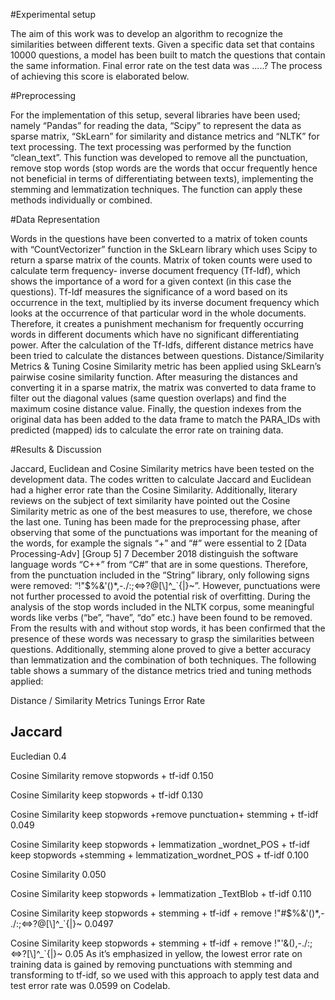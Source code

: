 #Experimental setup

The aim of this work was to develop an algorithm to recognize the similarities between different texts. Given a specific data set that contains 10000 questions, a model has been built to match the questions that contain the same information. Final error rate on the test data was .....? The process of achieving this score is elaborated below.

#Preprocessing

For the implementation of this setup, several libraries have been used; namely “Pandas” for reading the data, “Scipy” to represent the data as sparse matrix, “SkLearn” for similarity and distance metrics and “NLTK” for text processing. The text processing was performed by the function “clean_text”. This function was developed to remove all the punctuation, remove stop words (stop words are the words that occur frequently hence not beneficial in terms of differentiating between texts), implementing the stemming and lemmatization techniques. The function can apply these methods individually or combined.

#Data Representation

Words in the questions have been converted to a matrix of token counts with “CountVectorizer” function in the SkLearn library which uses Scipy to return a sparse matrix of the counts. Matrix of token counts were used to calculate term frequency- inverse document frequency (Tf-Idf), which shows the importance of a word for a given context (in this case the questions). Tf-Idf measures the significance of a word based on its occurrence in the text, multiplied by its inverse document frequency which looks at the occurrence of that particular word in the whole documents. Therefore, it creates a punishment mechanism for frequently occurring words in different documents which have no significant differentiating power. After the calculation of the Tf-Idfs, different distance metrics have been tried to calculate the distances between questions.
Distance/Similarity Metrics & Tuning
Cosine Similarity metric has been applied using SkLearn’s pairwise cosine similarity function. After measuring the distances and converting it in a sparse matrix, the matrix was converted to data frame to filter out the diagonal values (same question overlaps) and find the maximum cosine distance value. Finally, the question indexes from the original data has been added to the data frame to match the PARA_IDs with predicted (mapped) ids to calculate the error rate on training data.

#Results & Discussion

Jaccard, Euclidean and Cosine Similarity metrics have been tested on the development data. The codes written to calculate Jaccard and Euclidean had a higher error rate than the Cosine Similarity. Additionally, literary reviews on the subject of text similarity have pointed out the Cosine Similarity metric as one of the best measures to use, therefore, we chose the last one.
Tuning has been made for the preprocessing phase, after observing that some of the punctuations was important for the meaning of the words, for example the signals “+” and “#” were essential to
2
[Data Processing-Adv] [Group 5] 7 December 2018
distinguish the software language words “C++” from “C#” that are in some questions. Therefore, from the punctuation included in the “String” library, only following signs were removed: “!"$%&\'()*,-./:;<=>?@[\\]^_`{|}~”. However, punctuations were not further processed to avoid the potential risk of overfitting.
During the analysis of the stop words included in the NLTK corpus, some meaningful words like verbs (“be”, “have”, “do” etc.) have been found to be removed. From the results with and without stop words, it has been confirmed that the presence of these words was necessary to grasp the similarities between questions. Additionally, stemming alone proved to give a better accuracy than lemmatization and the combination of both techniques.
The following table shows a summary of the distance metrics tried and tuning methods applied:
  
  
Distance / Similarity Metrics
Tunings
Error Rate
   
  
Jaccard
-
   
  
Eucledian
0.4
   
  
Cosine Similarity
remove stopwords + tf-idf
0.150
   
  
Cosine Similarity
keep stopwords + tf-idf
0.130
     
 
Cosine Similarity
keep stopwords +remove punctuation+ stemming + tf-idf
0.049
   
  
Cosine Similarity
keep stopwords + lemmatization _wordnet_POS + tf-idf
keep stopwords +stemming + lemmatization_wordnet_POS + tf-idf
0.100
   
  
  
Cosine Similarity
0.050
   
  
Cosine Similarity
keep stopwords + lemmatization _TextBlob + tf-idf
0.110
  
   
  
Cosine Similarity
keep stopwords + stemming + tf-idf + remove !"#$%&\'()*,- ./:;<=>?@[\\]^_`{|}~
0.0497
  
  
Cosine Similarity keep stopwords + stemming + tf-idf + remove !"\'&(),-./:;<=>?[\\]^_`{|}~ 0.05
As it’s emphasized in yellow, the lowest error rate on training data is gained by removing punctuations with stemming and transforming to tf-idf, so we used with this approach to apply test data and test error rate was 0.0599 on Codelab.
